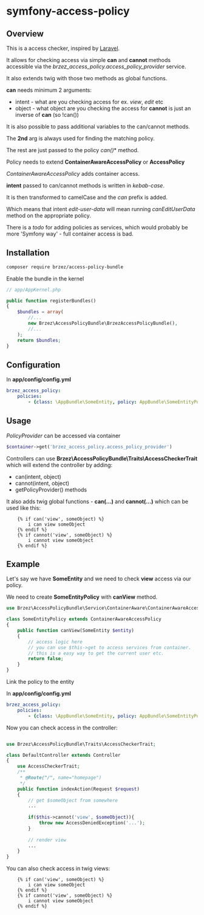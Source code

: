 # symfony-access-policy

## Overview

This is a access checker, inspired by [Laravel](https://laravel.com/docs/5.1/authorization#checking-abilities).

It allows for checking access via simple **can** and **cannot** methods accessible via the *brzez_access_policy.access_policy_provider* service.

It also extends twig with those two methods as global functions.

**can** needs minimum 2 arguments:
- intent - what are you checking access for ex. *view*, *edit* etc
- object - what object are you checking the access for
**cannot** is just an inverse of **can** (so !can())

It is also possible to pass additional variables to the can/cannot methods.

The **2nd** arg is always used for finding the matching policy.

The rest are just passed to the policy **can*()** method.


Policy needs to extend **ContainerAwareAccessPolicy** or **AccessPolicy**

*ContainerAwareAccessPolicy* adds container access.

**intent** passed to can/cannot methods is written in *kebab-case*.

It is then transformed to camelCase and the *can* prefix is added.

Which means that intent *edit-user-data* will mean running *canEditUserData* method on the appropriate policy.

There is a *todo* for adding policies as services, which would probably be more 'Symfony way' - full container access is bad.

## Installation

``` bash
composer require brzez/access-policy-bundle
```

Enable the bundle in the kernel


``` php
// app/AppKernel.php

public function registerBundles()
{
    $bundles = array(
        //...
        new Brzez\AccessPolicyBundle\BrzezAccessPolicyBundle(),
        //...
    );
    return $bundles;
}
```

## Configuration
In **app/config/config.yml**

```yml
brzez_access_policy:
    policies:
        - {class: \AppBundle\SomeEntity, policy: AppBundle\SomeEntityPolicy}
```

## Usage
*PolicyProvider* can be accessed via container

```php
$container->get('brzez_access_policy.access_policy_provider')
```

Controllers can use **Brzez\AccessPolicyBundle\Traits\AccessCheckerTrait** which will extend the controller by adding:
- can(intent, object)
- cannot(intent, object)
- getPolicyProvider()
methods

It also adds twig global functions - **can(...)** and **cannot(...)** which can be used like this:
```twig
    {% if can('view', someObject) %}
        i can view someObject
    {% endif %}
    {% if cannot('view', someObject) %}
        i cannot view someObject
    {% endif %}
```

## Example

Let's say we have **SomeEntity** and we need to check **view** access via our policy.

We need to create **SomeEntityPolicy** with **canView** method.
```php
use Brzez\AccessPolicyBundle\Service\ContainerAware\ContainerAwareAccessPolicy;

class SomeEntityPolicy extends ContainerAwareAccessPolicy
{
    public function canView(SomeEntity $entity)
    {
        // access logic here
        // you can use $this->get to access services from container.
        // this is a easy way to get the current user etc.
        return false;
    }
}
```

Link the policy to the entity

In **app/config/config.yml**

```yml
brzez_access_policy:
    policies:
        - {class: \AppBundle\SomeEntity, policy: AppBundle\SomeEntityPolicy}
```

Now you can check access in the controller:
```php

use Brzez\AccessPolicyBundle\Traits\AccessCheckerTrait;

class DefaultController extends Controller
{
    use AccessCheckerTrait;
    /**
     * @Route("/", name="homepage")
     */
    public function indexAction(Request $request)
    {
        // get $someObject from somewhere
        ...
        
        if($this->cannot('view', $someObject)){
            throw new AccessDeniedException('...');
        }
        
        // render view
        ...
    }
}
```

You can also check access in twig views:

```twig
    {% if can('view', someObject) %}
        i can view someObject
    {% endif %}
    {% if cannot('view', someObject) %}
        i cannot view someObject
    {% endif %}
```
